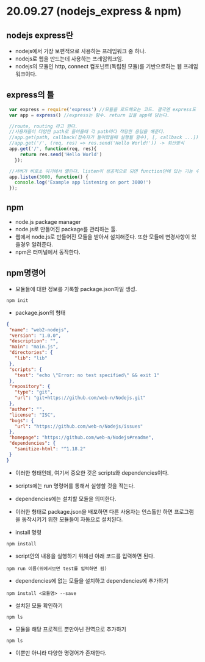 # 20.09.27 (nodejs_express & npm)

## nodejs express란
 * nodejs에서 가장 보편적으로 사용하는 프레임워크 중 하나.
 * nodejs로 웹을 만드는데 사용하는 프레임워크임.
 * nodejs의 모듈인 http, connect 컴포넌트(독립된 모듈)를 기반으로하는 웹 프레임워크이다.

## express의 틀
 ```javascript
  var express = require('express') //모듈을 로드해오는 코드. 결국엔 express도 모듈이기 때문.
  var app = express() //express는 함수. return 값을 app에 담는다.

  //route, routing 라고 한다.
  //사용자들이 다양한 path로 들어올때 각 path마다 적당한 응답을 해준다.
  //app.get(path, callback(접속자가 들어왔을때 실행될 함수), [, callback ...])
  //app.get('/', (req, res) => res.send('Hello World!')) -> 최신방식
  app.get('/', function(req, res){
      return res.send('Hello World')
    });

  //서버가 비로소 여기에서 열린다. listen이 성공적으로 되면 function안에 있는 기능 수행.
  app.listen(3000, function() {
    console.log('Example app listening on port 3000!')
  });
 ```

## npm
 * node.js package manager
 * node.js로 만들어진 package를 관리하는 툴.
 * 웹에서 node.js로 만들어진 모듈을 받아서 설치해준다. 또한 모듈에 변경사항이 있을경우 알려준다.
 * npm은 터미널에서 동작한다.

## npm명령어
  * 모듈들에 대한 정보를 기록할 package.json파일 생성.
 ```
 npm init
 ```
  * package.json의 형태
 ```json
 {
  "name": "web2-nodejs",
  "version": "1.0.0",
  "description": "",
  "main": "main.js",
  "directories": {
    "lib": "lib"
  },
  "scripts": {
    "test": "echo \"Error: no test specified\" && exit 1"
  },
  "repository": {
    "type": "git",
    "url": "git+https://github.com/web-n/Nodejs.git"
  },
  "author": "",
  "license": "ISC",
  "bugs": {
    "url": "https://github.com/web-n/Nodejs/issues"
  },
  "homepage": "https://github.com/web-n/Nodejs#readme",
  "dependencies": {
    "sanitize-html": "^1.18.2"
  }
}
 ```
 * 이러한 형태인데, 여기서 중요한 것은 scripts와 dependencies이다.
 * scripts에는 run 명령어를 통해서 실행할 것을 적는다.
 * dependencies에는 설치할 모듈을 의미한다.
 * 이러한 형태로 package.json을 배포하면 다른 사용자는 인스톨만 하면 프로그램을 동작시키기 위한 모듈들이 자동으로 설치된다.

* install 명령
 ```
 npm install
 ```
* script안의 내용을 실행하기 위해선 아래 코드를 입력하면 된다.
 ```
 npm run 이름(위에서보면 test를 입력하면 됨)
 ```
* dependencies에 없는 모듈을 설치하고 dependencies에 추가하기
 ```
 npm install <모듈명> --save
 ```
* 설치된 모듈 확인하기
 ```
 npm ls
 ```
* 모듈을 해당 프로젝트 뿐만아닌 전역으로 추가하기
 ```
 npm ls
 ```
* 이뿐만 아니라 다양한 명령어가 존재한다.
